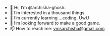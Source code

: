 - 👋 Hi, I’m @archisha-ghosh.
- 👀 I’m interested in a thousand things. 
- 🌱 I’m currently learning ...coding. UwU
- 💞️ I’m looking forward to make a good game.
- 📫 How to reach me: vmsarchisha@gmail.com

<!---
archisha-ghosh/archisha-ghosh is a ✨ special ✨ repository because its `README.md` (this file) appears on your GitHub profile.
You can click the Preview link to take a look at your changes.
--->
